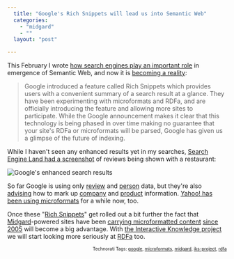 ```yaml
---
  title: "Google's Rich Snippets will lead us into Semantic Web"
  categories: 
    - "midgard"
    - ""
  layout: "post"

---
```

<p>
This February I wrote <a href="http://bergie.iki.fi/blog/search_engines_have_an_important_role_in_semantic_web/">how search engines play an important role</a> in emergence of Semantic Web, and now it is <a href="http://radar.oreilly.com/2009/05/google-announces-support-for-m.html">becoming a reality</a>:
</p><blockquote>
Google introduced a feature called Rich Snippets which provides users with a convenient summary of a search result at a glance. They have been experimenting with microformats and RDFa, and are officially introducing the feature and allowing more sites to participate. While the Google announcement makes it clear that this technology is being phased in over time making no guarantee that your site's RDFa or microformats will be parsed, Google has given us a glimpse of the future of indexing.
</blockquote><p>
While I haven't seen any enhanced results yet in my searches, <a href="http://searchengineland.com/google-search-now-supports-microformats-and-adds-rich-snippets-to-search-results-19055">Search Engine Land had a screenshot</a> of reviews being shown with a restaurant:
</p><p>
<img src="http://farm4.static.flickr.com/3551/3525472817_f0f17fdf8e_m_d.jpg" alt="Google's enhanced search results" />
</p><p>
So far Google is using only <a href="http://google.com/support/webmasters/bin/answer.py?answer=146645">review</a> and <a href="http://google.com/support/webmasters/bin/answer.py?answer=146646">person</a> data, but they're also <a href="http://google.com/support/webmasters/bin/answer.py?answer=146898">advising</a> how to mark up <a href="http://google.com/support/webmasters/bin/answer.py?answer=146861">company</a> and <a href="http://google.com/support/webmasters/bin/answer.py?answer=146750">product</a> information. <a href="http://bergie.iki.fi/blog/semantic_web_is_here-yahoo-and_microformats/">Yahoo! has been using microformats</a> for a while now, too.
</p><p>
Once these "<a href="http://googlewebmastercentral.blogspot.com/2009/05/introducing-rich-snippets.html">Rich Snippets</a>" get rolled out a bit further the fact that <a href="http://www.midgard-project.org/">Midgard</a>-powered sites have been <a href="http://www.midgard-project.org/documentation/microformat-usage-in-midcom/">carrying microformatted content</a> <a href="http://bergie.iki.fi/blog/openpsa-calendar-goes-horizontal/">since 2005</a> will become a big advantage. With <a href="http://bergie.iki.fi/blog/starting_the_interactive_knowledge_project/">the Interactive Knowledge project</a> we will start looking more seriously at <a href="http://www.w3.org/TR/xhtml-rdfa-primer/">RDFa</a> too.
</p>
<!-- technorati tags start --><p style="text-align:right;font-size:10px;">Technorati Tags: <a href="http://www.technorati.com/tag/google" rel="tag">google</a>, <a href="http://www.technorati.com/tag/microformats" rel="tag">microformats</a>, <a href="http://www.technorati.com/tag/midgard" rel="tag">midgard</a>, <a href="http://www.technorati.com/tag/iks-project" rel="tag">iks-project</a>, <a href="http://www.technorati.com/tag/rdfa" rel="tag">rdfa</a></p><!-- technorati tags end -->